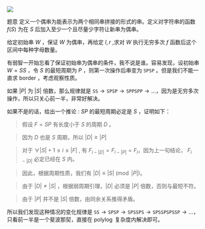 ![](https://cdn.luogu.com.cn/upload/image_hosting/d7bx8wlk.png)

题意 定义一个偶串为能表示为两个相同串拼接的形式的串。定义对字符串的函数 $f(S)$ 为在 $S$ 后加入至少一个且尽量少字符让新串为偶串。

给定初始串 $W$ ，保证 $W$ 为偶串，再给定 $l,r$ ,求对 $W$ 执行无穷多次 $f$ 函数后这个区间中每种字母数量。



有弱智一开始忘看了保证初始串为偶串的条件，我不说是谁。容易发现，设初始串 $W = SS$ ，令 $S$ 的最短周期为 $P$ ，则第一次操作后串变为 $\texttt{SPSP}$ 。但是我们不能一直求 border ，考虑观察性质。

如果 $|P|$ 为 $|S|$ 倍数，那么规律就是 $\texttt{SS} \to \texttt{SPSP} \to \texttt{SPPSPP} \to \dots$，因为是无穷多次操作，所以只关心前一半，非常好解决。

如果不是的话，给出一个推论 : $SP$ 的最短周期必定是 $S$ ，证明如下：

> 假设 $F=SP$ 有长度小于 $S$ 的周期 $D$ 。

> 因为 $D$ 也是 $S$ 周期，所以 $|D| \geq |P|$

> 对于 $\forall |S|+1 \leq i \leq |F|$ , 有 $F_{i-|D|} = F_{i-|P|} = F_i$，因为上一句结论， $F_{i-|D|}$ 必定已经在 $S$ 内。

> 因此，根据周期性质，我们有 $|D| \equiv |S| \pmod {|P|}$。

> 由于 $|D| \neq |S|$ ，根据弱周期引理，$|D|$ 必须是 $|P|$ 倍数，否则与最短不符。

> 由于 $|P|$ 并不是 $|S|$ 倍数，由同余关系推得矛盾。

所以我们发现这种情况的变化规律是 $\texttt{SS} \to \texttt{SPSP} \to \texttt{SPSSPS} \to \texttt{SPSSPSPSSP} \to \dots$，只看前一半是一个斐波那契，直接在 $\operatorname {polylog}$ 复杂度内解决即可。